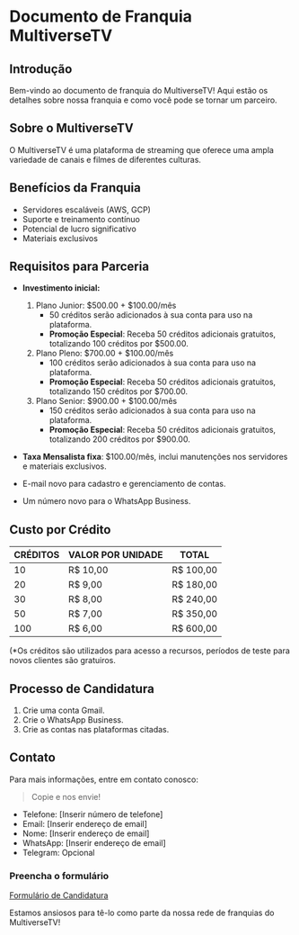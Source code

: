 # Documento de Franquia MultiverseTV

## Introdução
Bem-vindo ao documento de franquia do MultiverseTV! Aqui estão os detalhes sobre nossa franquia e como você pode se tornar um parceiro.

## Sobre o MultiverseTV
O MultiverseTV é uma plataforma de streaming que oferece uma ampla variedade de canais e filmes de diferentes culturas.

## Benefícios da Franquia
- Servidores escaláveis (AWS, GCP)
- Suporte e treinamento contínuo
- Potencial de lucro significativo
- Materiais exclusivos

## Requisitos para Parceria
- **Investimento inicial:**
    1. Plano Junior: $500.00 + $100.00/mês
       - 50 créditos serão adicionados à sua conta para uso na plataforma.
       - **Promoção Especial**: Receba 50 créditos adicionais gratuitos, totalizando 100 créditos por $500.00.
    2. Plano Pleno: $700.00 + $100.00/mês
       - 100 créditos serão adicionados à sua conta para uso na plataforma.
       - **Promoção Especial**: Receba 50 créditos adicionais gratuitos, totalizando 150 créditos por $700.00.
    3. Plano Senior: $900.00 + $100.00/mês
       - 150 créditos serão adicionados à sua conta para uso na plataforma.
       - **Promoção Especial**: Receba 50 créditos adicionais gratuitos, totalizando 200 créditos por $900.00.

- **Taxa Mensalista fixa**: $100.00/mês, inclui manutenções nos servidores e materiais exclusivos.

- E-mail novo para cadastro e gerenciamento de contas.
- Um número novo para o WhatsApp Business.

## Custo por Crédito
CRÉDITOS | VALOR POR UNIDADE | TOTAL
---------|--------------------|------
10       | R$ 10,00           | R$ 100,00
20       | R$ 9,00            | R$ 180,00
30       | R$ 8,00            | R$ 240,00
50       | R$ 7,00            | R$ 350,00
100      | R$ 6,00            | R$ 600,00

(*Os créditos são utilizados para acesso a recursos, períodos de teste para novos clientes são gratuiros.

## Processo de Candidatura
1. Crie uma conta Gmail.
2. Crie o WhatsApp Business.
3. Crie as contas nas plataformas citadas.

## Contato
Para mais informações, entre em contato conosco:

> Copie e nos envie!

- Telefone: [Inserir número de telefone]
- Email: [Inserir endereço de email]
- Nome: [Inserir endereço de email]
- WhatsApp: [Inserir endereço de email]
- Telegram: Opcional

### Preencha o formulário
[Formulário de Candidatura](https://forms.gle/5m1Prcsr3futoVu97)

Estamos ansiosos para tê-lo como parte da nossa rede de franquias do MultiverseTV!
